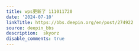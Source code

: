 ```yaml
---
title: wps更新了 111011720
date: '2024-07-10'
linkTitle: https://bbs.deepin.org/en/post/274922
source: deepin_bbs
description:  skyorz 
disable_comments: true
---
```


